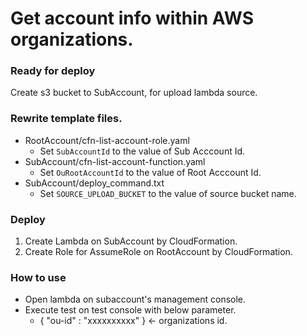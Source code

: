 # Get account info within AWS organizations.

### Ready for deploy
Create s3 bucket to SubAccount, for upload lambda source.

### Rewrite template files.
- RootAccount/cfn-list-account-role.yaml
  - Set `SubAccountId` to the value of Sub Acccount Id. 
- SubAccount/cfn-list-account-function.yaml
  - Set `OuRootAccountId` to the value of Root Acccount Id. 
- SubAccount/deploy_command.txt
  - Set `SOURCE_UPLOAD_BUCKET` to the value of source bucket name. 

### Deploy
1. Create Lambda on SubAccount by CloudFormation.
2. Create Role for AssumeRole on RootAccount by CloudFormation.

### How to use
- Open lambda on subaccount's management console.
- Execute test on test console with below parameter.
   - { "ou-id" : "xxxxxxxxxx" } <- organizations id.
